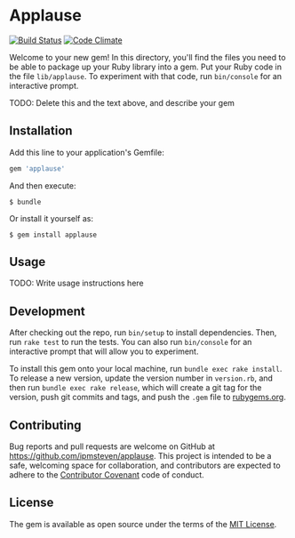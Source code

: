 # Applause

[![Build
Status](https://travis-ci.org/ipmsteven/applause.svg?branch=master)](https://travis-ci.org/ipmsteven/applause)
[![Code
Climate](https://codeclimate.com/github/ipmsteven/applause/badges/gpa.svg)](https://codeclimate.com/github/ipmsteven/applause)

Welcome to your new gem! In this directory, you'll find the files you need to be able to package up your Ruby library into a gem. Put your Ruby code in the file `lib/applause`. To experiment with that code, run `bin/console` for an interactive prompt.

TODO: Delete this and the text above, and describe your gem

## Installation

Add this line to your application's Gemfile:

```ruby
gem 'applause'
```

And then execute:

    $ bundle

Or install it yourself as:

    $ gem install applause

## Usage

TODO: Write usage instructions here

## Development

After checking out the repo, run `bin/setup` to install dependencies. Then, run `rake test` to run the tests. You can also run `bin/console` for an interactive prompt that will allow you to experiment.

To install this gem onto your local machine, run `bundle exec rake install`. To release a new version, update the version number in `version.rb`, and then run `bundle exec rake release`, which will create a git tag for the version, push git commits and tags, and push the `.gem` file to [rubygems.org](https://rubygems.org).

## Contributing

Bug reports and pull requests are welcome on GitHub at https://github.com/ipmsteven/applause. This project is intended to be a safe, welcoming space for collaboration, and contributors are expected to adhere to the [Contributor Covenant](contributor-covenant.org) code of conduct.


## License

The gem is available as open source under the terms of the [MIT License](http://opensource.org/licenses/MIT).

